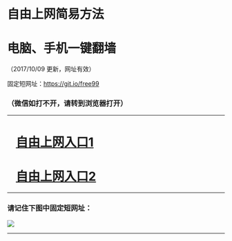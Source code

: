 ﻿# 自由上网简易方法

# 电脑、手机一键翻墙

（2017/10/09 更新，网址有效）

固定短网址：https://git.io/free99

### （微信如打不开，请转到浏览器打开）


***





# &nbsp;&nbsp; <a href="http://ft946218961.fwq-tz-1001.info/fwqtz01.html?t=100900124868 " target="_blank">自由上网入口1</a>
# &nbsp;&nbsp; <a href="http://ft3054624296.fwq-tz-1002.info/fwqtz02.html?t=100900131555 " target="_blank">自由上网入口2</a>
***

### 请记住下图中固定短网址：

<img src="https://s3-us-west-2.amazonaws.com/fwq-1001/yjfq-20170905okok.png" /> 


***

